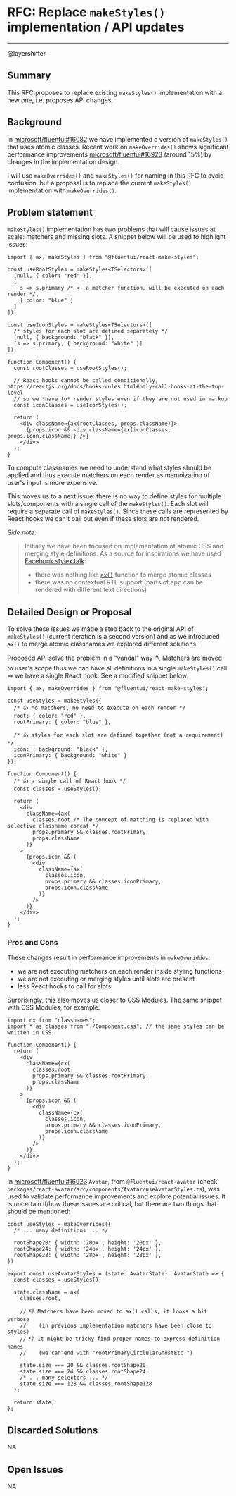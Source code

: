 # RFC: Replace `makeStyles()` implementation / API updates

<!--
An RFC can be anything. A question, a suggestion, a plan. The purpose of this template is to give some structure to help folks write successful RFCs. However, don't feel constrained by this template; use your best judgement.

Tips for writing a successful RFC:

- Simple plain words that make your point, fancy words obfuscate
- Try to stay concise, but don't gloss over important details
- Try to write a neutral problem statement, not one that motivates your desired solution
- Remember, "Writing is thinking". It's natural to realize new ideas while writing your proposal
-->

---

@layershifter

## Summary

This RFC proposes to replace existing `makeStyles()` implementation with a new one, i.e. proposes API changes.

## Background

In [microsoft/fluentui#16082](https://github.com/microsoft/fluentui/pull/16082) we have implemented a version of `makeStyles()` that uses atomic classes. Recent work on `makeOverrides()` shows significant performance improvements [microsoft/fluentui#16923](https://github.com/microsoft/fluentui/pull/16923) (around 15%) by changes in the implementation design.

I will use `makeOverrides()` and `makeStyles()` for naming in this RFC to avoid confusion, but a proposal is to replace the current `makeStyles()` implementation with `makeOverrides()`.

## Problem statement

`makeStyles()` implementation has two problems that will cause issues at scale: matchers and missing slots. A snippet below will be used to highlight issues:

```tsx
import { ax, makeStyles } from "@fluentui/react-make-styles";

const useRootStyles = makeStyles<TSelectors>([
  [null, { color: "red" }],
  [
    s => s.primary /* <- a matcher function, will be executed on each render */,
    { color: "blue" }
  ]
]);

const useIconStyles = makeStyles<TSelectors>([
  /* styles for each slot are defined separately */
  [null, { background: "black" }],
  [s => s.primary, { background: "white" }]
]);

function Component() {
  const rootClasses = useRootStyles();

  // React hooks cannot be called conditionally, https://reactjs.org/docs/hooks-rules.html#only-call-hooks-at-the-top-level
  // so we *have to* render styles even if they are not used in markup
  const iconClasses = useIconStyles();

  return (
    <div className={ax(rootClasses, props.className)}>
      {props.icon && <div className={ax(iconClasses, props.icon.className)} />}
    </div>
  );
}
```

To compute classnames we need to understand what styles should be applied and thus execute matchers on each render as memoization of user's input is more expensive.

This moves us to a next issue: there is no way to define styles for multiple slots/components with a single call of the `makeStyles()`. Each slot will require a separate call of `makeStyles()`. Since these calls are represented by React hooks we can't bail out even if these slots  are not rendered.

_Side note:_

> Initially we have been focused on implementation of atomic CSS and merging style definitions. As a source for inspirations we have used [Facebook stylex talk](https://www.youtube.com/watch?v=9JZHodNR184):
>
> - there was nothing like [`ax()`](https://github.com/microsoft/fluentui/pull/16411) function to merge atomic classes
> - there was no contextual RTL support (parts of app can be rendered with different text directions)

## Detailed Design or Proposal

To solve these issues we made a step back to the original API of `makeStyles()` (current iteration is a second version) and as we introduced `ax()` to merge atomic classnames we explored different solutions.

Proposed API solve the problem in a "vandal" way 🪓 Matchers are moved to user's scope thus we can have all definitions in a single `makeStyles()` call => we have a single React hook. See a modified snippet below:

```tsx
import { ax, makeOverrides } from "@fluentui/react-make-styles";

const useStyles = makeStyles({
  /* 👍 no matchers, no need to execute on each render */
  root: { color: "red" },
  rootPrimary: { color: "blue" },

  /* 👍 styles for each slot are defined together (not a requirement) */
  icon: { background: "black" },
  iconPrimary: { background: "white" }
});

function Component() {
  /* 👍 a single call of React hook */
  const classes = useStyles();

  return (
    <div
      className={ax(
        classes.root /* The concept of matching is replaced with selective classname concat */,
        props.primary && classes.rootPrimary,
        props.className
      )}
    >
      {props.icon && (
        <div
          className={ax(
            classes.icon,
            props.primary && classes.iconPrimary,
            props.icon.className
          )}
        />
      )}
    </div>
  );
}
```

### Pros and Cons

These changes result in performance improvements in `makeOveriddes`:

- we are not executing matchers on each render inside styling functions
- we are not executing or merging styles until slots are present
- less React hooks to call for slots

Surprisingly, this also moves us closer to [CSS Modules](https://github.com/css-modules/css-modules). The same snippet with CSS Modules, for example:

```tsx
import cx from "classnames";
import * as classes from "./Component.css"; // the same styles can be written in CSS

function Component() {
  return (
    <div
      className={cx(
        classes.root,
        props.primary && classes.rootPrimary,
        props.className
      )}
    >
      {props.icon && (
        <div
          className={cx(
            classes.icon,
            props.primary && classes.iconPrimary,
            props.icon.className
          )}
        />
      )}
    </div>
  );
}
```

In [microsoft/fluentui#16923](https://github.com/microsoft/fluentui/pull/16923)  `Avatar`, from `@fluentui/react-avatar` (check `packages/react-avatar/src/components/Avatar/useAvatarStyles.ts`), was used to validate performance improvements and explore potential issues. It is uncertain if/how these issues are critical, but there are two things that should be mentioned:

```tsx
const useStyles = makeOverrides({
  /* ... many definitions ... */

  rootShape20: { width: '20px', height: '20px' },
  rootShape24: { width: '24px', height: '24px' },
  rootShape28: { width: '28px', height: '28px' },
})

export const useAvatarStyles = (state: AvatarState): AvatarState => {
  const classes = useStyles();

  state.className = ax(
    classes.root,

    // 👎 Matchers have been moved to ax() calls, it looks a bit verbose
    //    (in previous implementation matchers have been close to styles)
    // 👎 It might be tricky find proper names to express definition names
    //    (we can end with "rootPrimaryCirclularGhostEtc.")

    state.size === 20 && classes.rootShape20,
    state.size === 24 && classes.rootShape24,
    /* ... many selectors ... */
    state.size === 128 && classes.rootShape128
  );

  return state;
};
```

## Discarded Solutions

NA

## Open Issues

NA
